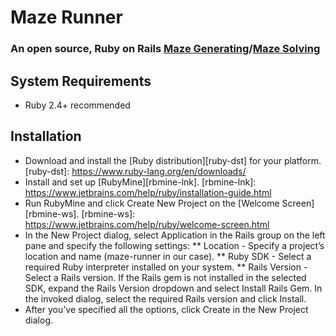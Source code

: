 # Maze Runner

### An open source, Ruby on Rails [Maze Generating][mz-gnt-wiki]/[Maze Solving][mz-slv-wiki]

[mz-slv-wiki]: https://en.wikipedia.org/wiki/Maze_solving_algorithm

[mz-gnt-wiki]: https://en.wikipedia.org/wiki/Maze_generation_algorithm


## System Requirements

* Ruby 2.4+ recommended


## Installation

* Download and install the [Ruby distribution][ruby-dst] for your platform.
[ruby-dst]: https://www.ruby-lang.org/en/downloads/
* Install and set up [RubyMine][rbmine-lnk].
[rbmine-lnk]: https://www.jetbrains.com/help/ruby/installation-guide.html
* Run RubyMine and click Create New Project on the [Welcome Screen][rbmine-ws].
[rbmine-ws]: https://www.jetbrains.com/help/ruby/welcome-screen.html
* In the New Project dialog, select Application in the Rails group on the left pane and specify the following settings:
** Location - Specify a project’s location and name (maze-runner in our case).
** Ruby SDK - Select a required Ruby interpreter installed on your system.
** Rails Version - Select a Rails version. If the Rails gem is not installed in the selected SDK, expand the Rails Version dropdown and select Install Rails Gem. In the invoked dialog, select the required Rails version and click Install.
* After you’ve specified all the options, click Create in the New Project dialog.